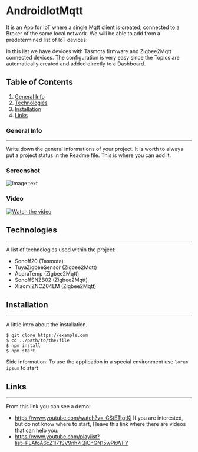 # AndroidIotMqtt
It is an App for IoT where a single Mqtt client is created, connected to a Broker of the same local network. We will be able to add from a predetermined list of IoT devices:

In this list we have devices with Tasmota firmware and Zigbee2Mqtt connected devices. The configuration is very easy since the Topics are automatically created and added directly to a Dashboard. 


## Table of Contents
1. [General Info](#general-info)
2. [Technologies](#technologies)
3. [Installation](#installation)
4. [Links](#links)
### General Info
***
Write down the general informations of your project. It is worth to always put a project status in the Readme file. This is where you can add it. 
### Screenshot
![Image text](https://www.united-internet.de/fileadmin/user_upload/Brands/Downloads/Logo_IONOS_by.jpg)
### Video
[![Watch the video](https://img.youtube.com/vi/_CStETtgtKI/0.jpg)](https://www.youtube.com/watch?v=_CStETtgtKI)
## Technologies
***
A list of technologies used within the project:
* Sonoff20 (Tasmota)
* TuyaZigbeeSensor (Zigbee2Mqtt)
* AqaraTemp (Zigbee2Mqtt)
* SonoffSNZB02 (Zigbee2Mqtt)
* XiaomiZNCZ04LM (Zigbee2Mqtt)
## Installation
***
A little intro about the installation. 
```
$ git clone https://example.com
$ cd ../path/to/the/file
$ npm install
$ npm start
```
Side information: To use the application in a special environment use ```lorem ipsum``` to start
## Links
***
From this link you can see a demo:
* https://www.youtube.com/watch?v=_CStETtgtKI
If you are interested, but do not know where to start, I leave this link where there are videos that can help you:
* https://www.youtube.com/playlist?list=PLAfoA6cZ1I71SV9nh7iQiCnGN15wPkWFY
